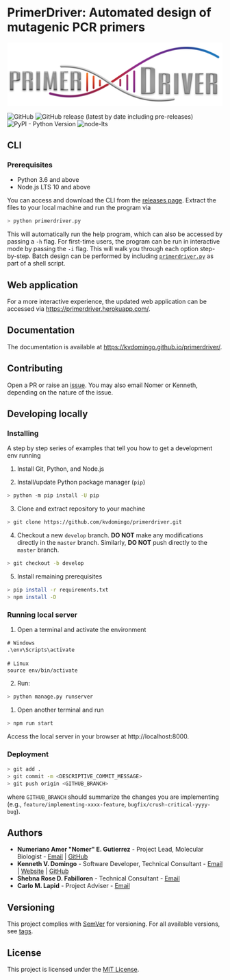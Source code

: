 # PrimerDriver: Automated design of mutagenic PCR primers
![PrimerDriver](https://raw.githubusercontent.com/kvdomingo/primerdriver/master/sdm/static/sdm/media/private/PrimerDriver_logo.png)

![GitHub](https://img.shields.io/github/license/kvdomingo/primerdriver)
![GitHub release (latest by date including pre-releases)](https://img.shields.io/github/v/release/kvdomingo/primerdriver?include_prereleases)
![PyPI - Python Version](https://img.shields.io/pypi/pyversions/django)
![node-lts](https://img.shields.io/node/v-lts/react)

## CLI

### Prerequisites
- Python 3.6 and above
- Node.js LTS 10 and above

You can access and download the CLI from the [releases page](https://github.com/kvdomingo/primerdriver/releases). Extract the files to your local machine and run the program via
```bash
> python primerdriver.py
```

This will automatically run the help program, which can also be accessed by passing a `-h` flag. For first-time users, the program can be run in interactive mode by passing the `-i` flag. This will walk you through each option step-by-step. Batch design can be performed by including [`primerdriver.py`](./primerdriver.py) as part of a shell script.

## Web application
For a more interactive experience, the updated web application can be accessed via https://primerdriver.herokuapp.com/.

## Documentation
The documentation is available at https://kvdomingo.github.io/primerdriver/.

## Contributing
Open a PR or raise an [issue](https://github.com/kvdomingo/primerdriver/issues). You may also email Nomer or Kenneth, depending on the nature of the issue.

## Developing locally

### Installing
A step by step series of examples that tell you how to get a development env running

1. Install Git, Python, and Node.js
   
2. Install/update Python package manager (`pip`)
```bash
> python -m pip install -U pip
```

3. Clone and extract repository to your machine
```bash
> git clone https://github.com/kvdomingo/primerdriver.git
```

4. Checkout a new `develop` branch. **DO NOT** make any modifications directly in the `master` branch. Similarly, **DO NOT** push directly to the `master` branch.
```bash
> git checkout -b develop
```

5. Install remaining prerequisites
```bash
> pip install -r requirements.txt
> npm install -D
```

### Running local server

1. Open a terminal and activate the environment
```shell
# Windows
.\env\Scripts\activate

# Linux
source env/bin/activate
```

2. Run:
```bash
> python manage.py runserver
```
1. Open another terminal and run
```bash
> npm run start
```

Access the local server in your browser at http://localhost:8000.

### Deployment
```bash
> git add .
> git commit -m <DESCRIPTIVE_COMMIT_MESSAGE>
> git push origin <GITHUB_BRANCH>
```

where `GITHUB_BRANCH` should summarize the changes you are implementing (e.g., `feature/implementing-xxxx-feature`, `bugfix/crush-critical-yyyy-bug`).


## Authors
- **Numeriano Amer "Nomer" E. Gutierrez** - Project Lead, Molecular Biologist - [Email](mailto:ngutierrez@evc.pshs.edu.ph) | [GitHub](https://github.com/nomgutierrez)
- **Kenneth V. Domingo** - Software Developer, Technical Consultant - [Email](mailto:kvdomingo@up.edu.ph) | [Website](https://kvdomingo.xyz) | [GitHub](https://github.com/kvdomingo)
- **Shebna Rose D. Fabilloren** - Technical Consultant - [Email](mailto:sdfabilloren@up.edu.ph)
- **Carlo M. Lapid** - Project Adviser - [Email](mailto:cmlapid@up.edu.ph)

## Versioning
This project complies with [SemVer](https://semver.org) for versioning. For all available versions, see [tags](https://github.com/kvdomingo/primerdriver/tags).

## License
This project is licensed under the [MIT License](./LICENSE).
